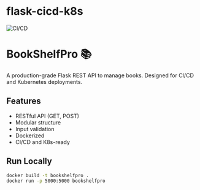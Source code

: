 
# flask-cicd-k8s
![CI/CD](https://github.com/VanishaParwal/flask-cicd-k8s/actions/workflows/deploy.yml/badge.svg)

 
# BookShelfPro 📚

A production-grade Flask REST API to manage books. Designed for CI/CD and Kubernetes deployments.

## Features
- RESTful API (GET, POST)
- Modular structure
- Input validation
- Dockerized
- CI/CD and K8s-ready

## Run Locally
```bash
docker build -t bookshelfpro .
docker run -p 5000:5000 bookshelfpro
